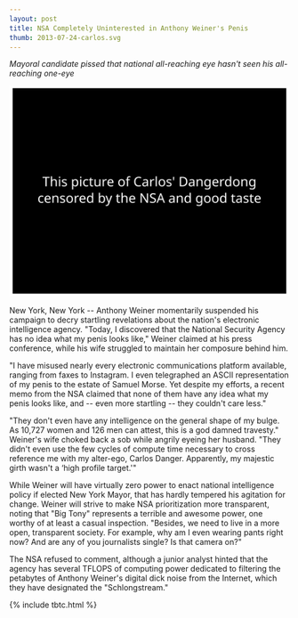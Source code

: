 ```yaml
---
layout: post
title: NSA Completely Uninterested in Anthony Weiner's Penis
thumb: 2013-07-24-carlos.svg
---
```


*Mayoral candidate pissed that national all-reaching eye hasn't seen his all-reaching one-eye*

![Carlos Danger](/assets/2013-07-24-carlos.svg)

New York, New York -- Anthony Weiner momentarily suspended his campaign to decry startling revelations about the nation's electronic intelligence agency. "Today, I discovered that the National Security Agency has no idea what my penis looks like," Weiner claimed at his press conference, while his wife struggled to maintain her composure behind him.

"I have misused nearly every electronic communications platform available, ranging from faxes to Instagram. I even telegraphed an ASCII representation of my penis to the estate of Samuel Morse. Yet despite my efforts, a recent memo from the NSA claimed that none of them have any idea what my penis looks like, and -- even more startling -- they couldn't care less." 

"They don't even have any intelligence on the general shape of my bulge. As 10,727 women and 126 men can attest, this is a god damned travesty." Weiner's wife choked back a sob while angrily eyeing her husband. "They didn't even use the few cycles of compute time necessary to cross reference me with my alter-ego, Carlos Danger. Apparently, my majestic girth wasn't a ‘high profile target.'"

While Weiner will have virtually zero power to enact national intelligence policy if elected New York Mayor, that has hardly tempered his agitation for change. Weiner will strive to make NSA prioritization more transparent, noting that "Big Tony" represents a terrible and awesome power, one worthy of at least a casual inspection. "Besides, we need to live in a more open, transparent society. For example, why am I even wearing pants right now? And are any of you journalists single? Is that camera on?"

The NSA refused to comment, although a junior analyst hinted that the agency has several TFLOPS of computing power dedicated to filtering the petabytes of Anthony Weiner's digital dick noise from the Internet, which they have designated the "Schlongstream."

{% include tbtc.html %}
